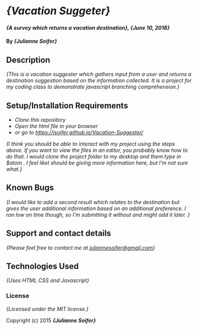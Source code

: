 # _{Vacation Suggeter}_

#### _{A survey which returns a vacation destination}, {June 10, 2018}_

#### By _**{Julianne Soifer}**_

## Description

_{This is a vacation suggester which gathers input from a user and returns a destination suggestion based on the information collected. It is a project for my coding class to demonstrate javascript branching comprehension.}_

## Setup/Installation Requirements

* _Clone this repository_
* _Open the html file in your browser_
* _or go to https://jsoifer.github.io/Vacation-Suggester/_


_{I think you should be able to interact with my project using the steps above.  If you want to view the files in an editor, you probably know how to do that. I would clone the project folder to my desktop and them type in $atom . I feel likeI should be giving more information here, but I'm not sure what.}_

## Known Bugs

_{I would like to add a second result which relates to the destination but gives the user additional information based on an additional preference. I ran low on time though, so I'm submitting it without and might add it later. }_

## Support and contact details

_{Please feel free to contact me at juliannesoifer@gmail.com}_

## Technologies Used

_{Uses HTML CSS and Javascript}_

### License

*{Licensed under the MIT license.}*

Copyright (c) 2015 **_{Julianne Soifer}_**
